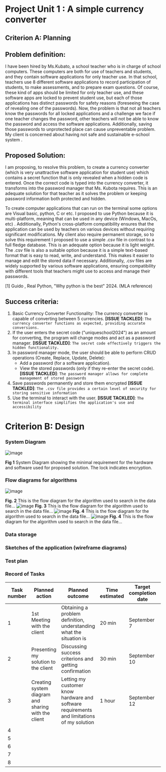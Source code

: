 # Project Unit 1 : A simple currency converter
## Criterion A: Planning

## Problem definition: 
I have been hired by Ms.Kubato, a school teacher who is in charge of school computers. These computers are both for use of teachers and students, and they contain software applications for only teacher use. In that school, teachers use 8 different software applications to record participation of students, to make assessments, and to prepare exam questions. Of course, these kind of apps should be limited for only teacher use, and these software apps are locked to prevent student use, but each of those applications has distinct passwords for safety reasons (foreseeing the case of revealing one of the passwords). Now, the problem is that not all teachers know the passwords for all locked applications and a challenge we face if one teacher changes the password, other teachers will not be able to know the password and access the software applications. Additionally, saving those passwords to unprotected place can cause unpreventable problem. My client is concerned about having not safe and sustainable e-school system .

## Proposed Solution:
I am proposing, to resolve this problem,  to create a currency converter (which is very unattractive software application for student use) which contains a secret function that is only revealed when a hidden code is entered. Once the correct code is typed into the currency converter, it transforms into the password manager that Ms. Kubota requires. This is an  adequate solution for that teacher as it solves the problem or keeping password information both protected and hidden.

To create computer applications that can run on the terminal some options are Visual basic, python, C or etc.
I proposed to use Python because it is multi-platform, meaning that can be used in any device (Windows, MacOs, etc) .
Additionally, Python's cross-platform compatibility ensures that the application can be used by teachers on various devices without requiring significant modifications.
My client also require permanent storage, so to solve this requirement I proposed to use a simple .csv file in contrast to a full fledge database. This is an adequate option because it is light weight. The .csv file is also a suitable option because it is a simple text-based format that is easy to read, write, and understand. This makes it easier to manage and edit the stored data if necessary. Additionally, .csv files are widely supported by various software applications, ensuring compatibility with different tools that teachers might use to access and manage their passwords.

[1] Guido , Real Python, "Why python is the best" 2024. (MLA reference)

## Success criteria:
1. Basic Currency Converter Functionality:
    The currency converter is capable of converting between 5 currencies.
   **[ISSUE TACKLED]**: `The currency converter functions as expected, providing accurate conversions.`
1. If the user enters the secret code ("uniqueschool2024") as an amount for converting, the program will change modes and act as a password manager.
    **[ISSUE TACKLED]**: `The secret code effectively triggers the hidden functionality.`
1. In password manager mode, the user should be able to perform CRUD operations (Create, Replace, Update, Delete):
   * Add a password (for a software application).
   * View the stored passwords (only if they re-enter the secret code).
     **[ISSUE TACKLED]**: `The password manager allows for complete management of stored passwords`
1. Save passwords permanently and store them encrypted
    **[ISSUE TACKLED]**: `The .csv file provides a certain level of security for storing sensitive information`
1. Use the terminal to interact with the user.
    **[ISSUE TACKLED]**: `The terminal interface simplifies the application's use and accessibility`


# Criterion B: Design
### System Diagram
![image](https://github.com/user-attachments/assets/1e63c665-e508-48f5-a803-a84b725b7b5d)

**Fig 1** System Diagram showing the minimal requirement for the hardware and software used for
proposed solution. The lock indicates encryption.



### Flow diagrams for algorithms
![image](https://github.com/user-attachments/assets/8a90c79d-7f18-4e4c-929f-9f0f425022ac)


**Fig. 2** This is the flow diagram for the algorithm used to search in the data file...
![image](https://github.com/user-attachments/assets/d5e1ce20-164d-4b0c-a070-de8421cd32b7)
**Fig. 3** This is the flow diagram for the algorithm used to search in the data file...
![image](https://github.com/user-attachments/assets/e656d454-128e-4e09-a91d-ade8c26b3d4c)
**Fig. 4** This is the flow diagram for the algorithm used to search in the data file...
![image](https://github.com/user-attachments/assets/a0e2b495-ec4b-49af-917e-b1fe2643b83c)
**Fig. 4** This is the flow diagram for the algorithm used to search in the data file...




### Data storage

### Sketches of the application (wireframe diagrams)

### Test plan

### Record of Tasks
| Task number | Planned action                                      | Planned outcome                                                                            | Time estimated | Target completion date | Criterion |
|-------------|-----------------------------------------------------|--------------------------------------------------------------------------------------------|----------------|------------------------|-----------|
| 1           | 1st Meeting with the client                         | Obtaining a problem definition, understanding what the situation is                        | 20 min         | September 7            | A         |
| 2           | Presenting my solution to the client                | Discussing success criterions and getting confirmation                                     | 30 min         | September 10           | A         |
| 3           | Creating system diagram and sharing with the client | Letting my customer know hardware and software requirements and limitations of my solution | 1 hour         | September 12           | B         |
| 4           |                                                     |                                                                                            |                |                        |           |
| 5           |                                                     |                                                                                            |                |                        |           |
| 6           |                                                     |                                                                                            |                |                        |           |
| 7           |                                                     |                                                                                            |                |                        |           |
| 8           |                                                     |                                                                                            |                |                        |           |
